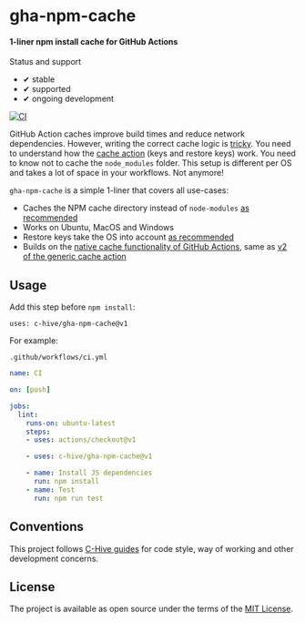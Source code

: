 # gha-npm-cache

#### 1-liner npm install cache for GitHub Actions

Status and support

- &#x2714; stable
- &#x2714; supported
- &#x2714; ongoing development

[![CI](/../../workflows/CI/badge.svg?branch=master)](/../../actions)

GitHub Action caches improve build times and reduce network dependencies. However, writing the correct cache logic is [tricky](https://github.com/actions/cache/blob/9ab95382c899bf0953a0c6c1374373fc40456ffe/examples.md#node---npm). You need to understand how the [cache action](https://github.com/actions/cache) (keys and restore keys) work. You need to know not to cache the `node_modules` folder. This setup is different per OS and takes a lot of space in your workflows. Not anymore!

`gha-npm-cache` is a simple 1-liner that covers all use-cases:
- Caches the NPM cache directory instead of `node-modules` [as recommended](https://github.com/actions/cache/blob/9ab95382c899bf0953a0c6c1374373fc40456ffe/examples.md#node---npm)
- Works on Ubuntu, MacOS and Windows
- Restore keys take the OS into account [as recommended](https://github.com/actions/cache/blob/9ab95382c899bf0953a0c6c1374373fc40456ffe/examples.md#node---npm)
- Builds on the [native cache functionality of GitHub Actions](https://github.com/actions/toolkit/tree/master/packages/cache), same as [v2 of the generic cache action](https://github.com/actions/cache/issues/55#issuecomment-629433225)

## Usage

Add this step before `npm install`:
```
uses: c-hive/gha-npm-cache@v1
```

For example:

`.github/workflows/ci.yml`
```yml
name: CI

on: [push]

jobs:
  lint:
    runs-on: ubuntu-latest
    steps:
    - uses: actions/checkout@v1

    - uses: c-hive/gha-npm-cache@v1

    - name: Install JS dependencies
      run: npm install
    - name: Test
      run: npm run test
```

## Conventions

This project follows [C-Hive guides](https://github.com/c-hive/guides) for code style, way of working and other development concerns.

## License

The project is available as open source under the terms of the [MIT License](http://opensource.org/licenses/MIT).
